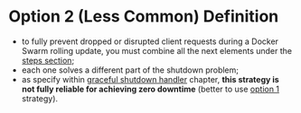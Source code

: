 # Option 2 (Less Common) Definition

- to fully prevent dropped or disrupted client requests during a Docker Swarm rolling update, you must combine all the next elements under the [steps section](../../../../../../../index.md);
- each one solves a different part of the shutdown problem;
- as specify within [graceful shutdown handler](../step/graceful-shutdown/graceful_shutdown.md) chapter, **this strategy is not fully reliable for achieving zero downtime** (better to use [option 1](../../../../../../../index.md) strategy).
